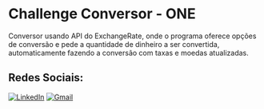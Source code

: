 # Challenge Conversor - ONE

Conversor usando API do ExchangeRate, onde o programa oferece opções de conversão e pede a quantidade de dinheiro a ser convertida, automaticamente fazendo a conversão com taxas e moedas atualizadas.

## Redes Sociais:

[![LinkedIn](https://img.shields.io/badge/LinkedIn-0077B5?style=for-the-badge&logo=linkedin&logoColor=white)]([https://www.linkedin.com/in/SEUUSERNAME/](https://www.linkedin.com/in/juliana-rodrigues-de-araujo-098360174/)) [![Gmail](https://img.shields.io/badge/Gmail-333333?style=for-the-badge&logo=gmail&logoColor=red)](mailto:julianarodriguesart@gmail.com)
